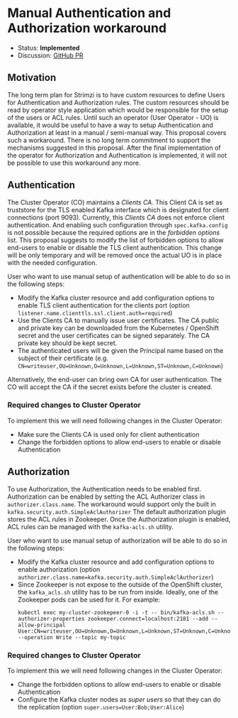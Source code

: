 # Manual Authentication and Authorization workaround

* Status: **Implemented**
* Discussion: [GitHub PR](https://github.com/strimzi/strimzi-kafka-operator/pull/623)

## Motivation

The long term plan for Strimzi is to have custom resources to define Users for Authentication and Authorization rules.
The custom resources should be read by operator style application which would be responsible for the setup of the users or ACL rules.
Until such an operator (User Operator - UO) is available, it would be useful to have a way to setup Authentication and Authorization at least in a manual / semi-manual way.
This proposal covers such a workaround.
There is no long term commitment to support the mechanisms suggested in this proposal.
After the final implementation of the operator for Authorization and Authentication is implemented, it will not be possible to use this workaround any more.

## Authentication

The Cluster Operator (CO) maintains a _Clients CA_.
This Client CA is set as truststore for the TLS enabled Kafka interface which is designated for client connections (port 9093).
Currently, this _Clients CA_ does not enforce client authentication.
And enabling such configuration through `spec.kafka.config` is not possible because the required options are in the _forbidden options_ list.
This proposal suggests to modify the list of forbidden options to allow end-users to enable or disable the TLS client authentication.
This change will be only temporary and will be removed once the actual UO is in place with the needed configuration.

User who want to use manual setup of authentication will be able to do so in the following steps:

* Modify the Kafka cluster resource and add configuration options to enable TLS client authentication for the clients port (option `listener.name.clienttls.ssl.client.auth=required`)
* Use the Clients CA to manually issue user certificates.
  The CA public and private key can be downloaded from the Kubernetes / OpenShift secret and the user certificates can be signed separately.
  The CA private key should be kept secret.
* The authenticated users will be given the Principal name based on the subject of their certificate (e.g. `CN=writeuser,OU=Unknown,O=Unknown,L=Unknown,ST=Unknown,C=Unknown`)

Alternatively, the end-user can bring own CA for user authentication.
The CO will accept the CA if the secret exists before the cluster is created.

### Required changes to Cluster Operator

To implement this we will need following changes in the Cluster Operator:

* Make sure the Clients CA is used only for client authentication
* Change the forbidden options to allow end-users to enable or disable Authentication

## Authorization

To use Authorization, the Authentication needs to be enabled first.
Authorization can be enabled by setting the ACL Authorizer class in `authorizer.class.name`.
The workaround would support only the built in `kafka.security.auth.SimpleAclAuthorizer`
The default authorization plugin stores the ACL rules in Zookeeper.
Once the Authorization plugin is enabled, ACL rules can be managed with the `kafka-acls.sh` utility.

User who want to use manual setup of authorization will be able to do so in the following steps:

* Modify the Kafka cluster resource and add configuration options to enable authorization (option `authorizer.class.name=kafka.security.auth.SimpleAclAuthorizer`)
* Since Zookeeper is not expose to the outside of the OpenShift cluster, the `kafka_acls.sh` utility has to be run from inside.
  Ideally, one of the Zookeeper pods can be used for it.
  For example:
  ```
  kubectl exec my-cluster-zookepeer-0 -i -t -- bin/kafka-acls.sh --authorizer-properties zookeeper.connect=localhost:2181 --add --allow-principal User:CN=writeuser,OU=Unknown,O=Unknown,L=Unknown,ST=Unknown,C=Unknown --operation Write --topic my-topic
  ```

### Required changes to Cluster Operator

To implement this we will need following changes in the Cluster Operator:

* Change the forbidden options to allow end-users to enable or disable Authentication
* Configure the Kafka cluster nodes as _super users_ so that they can do the replication (option `super.users=User:Bob;User:Alice`)
